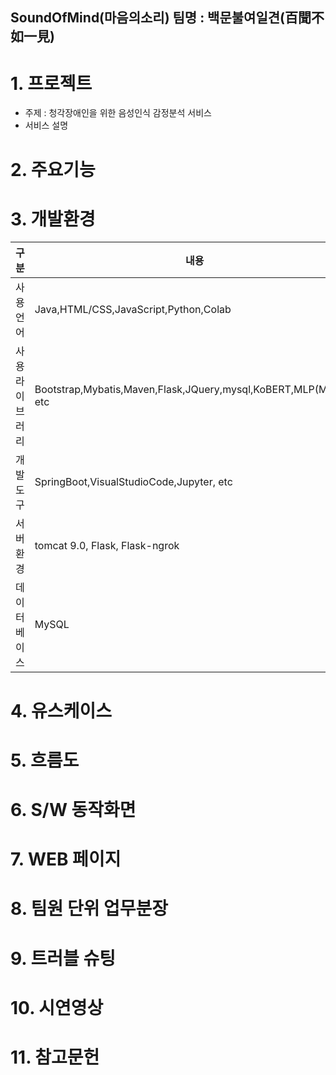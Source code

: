 ## SoundOfMind(마음의소리) 팀명 : 백문불여일견(百聞不如一見)




# 1. 프로젝트
* 주제 : 청각장애인을 위한 음성인식 감정분석 서비스<br>
* 서비스 설명





# 2. 주요기능

 
 
 
 
 
 # 3. 개발환경
 구분|내용
---|---|
사용언어|Java,HTML/CSS,JavaScript,Python,Colab
사용 라이브러리| Bootstrap,Mybatis,Maven,Flask,JQuery,mysql,KoBERT,MLP(MFCC), etc
개발도구|SpringBoot,VisualStudioCode,Jupyter, etc
서버환경| tomcat 9.0, Flask, Flask-ngrok
데이터베이스|MySQL




# 4. 유스케이스
# 5. 흐름도
# 6. S/W 동작화면

# 7. WEB 페이지
# 8. 팀원 단위 업무분장
# 9. 트러블 슈팅
# 10. 시연영상
# 11. 참고문헌
